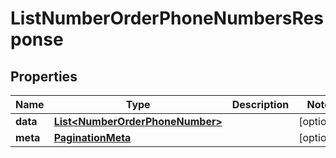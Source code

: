 

# ListNumberOrderPhoneNumbersResponse


## Properties

| Name | Type | Description | Notes |
|------------ | ------------- | ------------- | -------------|
|**data** | [**List&lt;NumberOrderPhoneNumber&gt;**](NumberOrderPhoneNumber.md) |  |  [optional] |
|**meta** | [**PaginationMeta**](PaginationMeta.md) |  |  [optional] |



